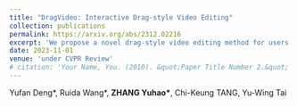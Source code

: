 ```yaml
---
title: "DragVideo: Interactive Drag-style Video Editing"
collection: publications
permalink: https://arxiv.org/abs/2312.02216
excerpt: 'We propose a novel drag-style video editing method for users to interactively editing video through diffusion models.'
date: 2023-11-01
venue: 'under CVPR Review'
# citation: 'Your Name, You. (2010). &quot;Paper Title Number 2.&quot; <i>Journal 1</i>. 1(2).'
---
```


Yufan Deng\*, Ruida Wang\*, __ZHANG Yuhao\*__, Chi-Keung TANG, Yu-Wing Tai
<!-- This paper is about the number 2. The number 3 is left for future work.

[Download paper here](http://academicpages.github.io/files/paper2.pdf)

Recommended citation: Your Name, You. (2010). "Paper Title Number 2." <i>Journal 1</i>. 1(2). -->